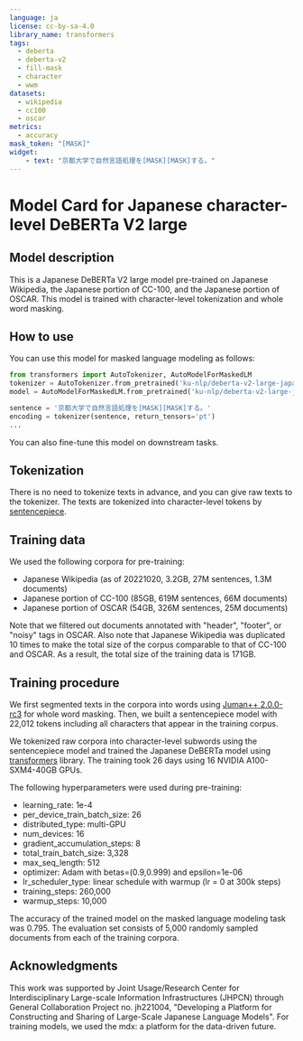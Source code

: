 ```yaml
---
language: ja
license: cc-by-sa-4.0
library_name: transformers
tags:
  - deberta
  - deberta-v2
  - fill-mask
  - character
  - wwm
datasets:
  - wikipedia
  - cc100
  - oscar
metrics:
  - accuracy
mask_token: "[MASK]"
widget:
    - text: "京都大学で自然言語処理を[MASK][MASK]する。"
---
```


# Model Card for Japanese character-level DeBERTa V2 large

## Model description

This is a Japanese DeBERTa V2 large model pre-trained on Japanese Wikipedia, the Japanese portion of CC-100, and the Japanese portion of OSCAR.
This model is trained with character-level tokenization and whole word masking.

## How to use

You can use this model for masked language modeling as follows:

```py
from transformers import AutoTokenizer, AutoModelForMaskedLM
tokenizer = AutoTokenizer.from_pretrained('ku-nlp/deberta-v2-large-japanese-char-wwm')
model = AutoModelForMaskedLM.from_pretrained('ku-nlp/deberta-v2-large-japanese-char-wwm')

sentence = '京都大学で自然言語処理を[MASK][MASK]する。'
encoding = tokenizer(sentence, return_tensors='pt')
...
```

You can also fine-tune this model on downstream tasks.

## Tokenization

There is no need to tokenize texts in advance, and you can give raw texts to the tokenizer.
The texts are tokenized into character-level tokens by [sentencepiece](https://github.com/google/sentencepiece).

## Training data

We used the following corpora for pre-training:

- Japanese Wikipedia (as of 20221020, 3.2GB, 27M sentences, 1.3M documents)
- Japanese portion of CC-100 (85GB, 619M sentences, 66M documents)
- Japanese portion of OSCAR (54GB, 326M sentences, 25M documents)

Note that we filtered out documents annotated with "header", "footer", or "noisy" tags in OSCAR.
Also note that Japanese Wikipedia was duplicated 10 times to make the total size of the corpus comparable to that of CC-100 and OSCAR. As a result, the total size of the training data is 171GB.

## Training procedure

We first segmented texts in the corpora into words using [Juman++ 2.0.0-rc3](https://github.com/ku-nlp/jumanpp/releases/tag/v2.0.0-rc3) for whole word masking.
Then, we built a sentencepiece model with 22,012 tokens including all characters that appear in the training corpus.

We tokenized raw corpora into character-level subwords using the sentencepiece model and trained the Japanese DeBERTa model using [transformers](https://github.com/huggingface/transformers) library.
The training took 26 days using 16 NVIDIA A100-SXM4-40GB GPUs.

The following hyperparameters were used during pre-training:

- learning_rate: 1e-4
- per_device_train_batch_size: 26
- distributed_type: multi-GPU
- num_devices: 16
- gradient_accumulation_steps: 8
- total_train_batch_size: 3,328
- max_seq_length: 512
- optimizer: Adam with betas=(0.9,0.999) and epsilon=1e-06
- lr_scheduler_type: linear schedule with warmup (lr = 0 at 300k steps)
- training_steps: 260,000
- warmup_steps: 10,000

The accuracy of the trained model on the masked language modeling task was 0.795.
The evaluation set consists of 5,000 randomly sampled documents from each of the training corpora.

## Acknowledgments

This work was supported by Joint Usage/Research Center for Interdisciplinary Large-scale Information Infrastructures (JHPCN) through General Collaboration Project no. jh221004, "Developing a Platform for Constructing and Sharing of Large-Scale Japanese Language Models".
For training models, we used the mdx: a platform for the data-driven future.
